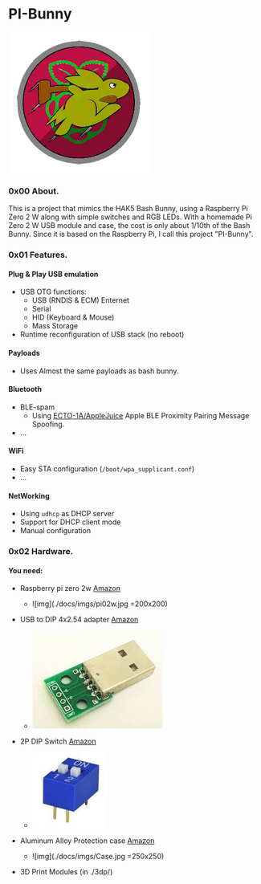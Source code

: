 # PI-Bunny

![img](./docs/imgs/pibunny.png)

### 0x00 About.
This is a project that mimics the HAK5 Bash Bunny, using a Raspberry Pi Zero 2 W along with simple switches and RGB LEDs. With a homemade Pi Zero 2 W USB module and case, the cost is only about 1/10th of the Bash Bunny. Since it is based on the Raspberry Pi, I call this project "PI-Bunny".

### 0x01 Features.
#### Plug & Play USB emulation 
- USB OTG functions:
  - USB (RNDIS & ECM) Enternet
  - Serial
  - HID (Keyboard & Mouse)
  - Mass Storage
- Runtime reconfiguration of USB stack (no reboot)
#### Payloads
- Uses Almost the same payloads as bash bunny.
#### Bluetooth
- BLE-spam
  - Using [ECTO-1A/AppleJuice](https://github.com/ECTO-1A/AppleJuice) Apple BLE Proximity Pairing Message Spoofing.
- ...
#### WiFi
- Easy STA configuration (`/boot/wpa_supplicant.conf`)
- ...
#### NetWorking
- Using `udhcp` as DHCP server
- Support for DHCP client mode
- Manual configuration
### 0x02 Hardware.
#### You need:
- Raspberry pi zero 2w  [Amazon](https://www.amazon.com/Raspberry-Quad-core-Bluetooth-onboard-Antenna/dp/B0CCRP85TR)
  - ![img](./docs/imgs/pi02w.jpg =200x200)

- USB to DIP 4x2.54 adapter [Amazon](https://www.amazon.com/MELIFE-Converter-2-54mm-Adapter-Breadboard/dp/B07W6T9KPJ)  
  - ![img](./docs/imgs/USB_A_to_DIP2.54.jpeg)
- 2P DIP Switch [Amazon](https://www.amazon.com/Position-Toggle-Switch-2-54MM-Switches/dp/B09T5LQN5N)
  - ![img](./docs/imgs/2P_DIP_SW.jpeg)
- Aluminum Alloy Protection case [Amazon](https://www.amazon.com/TUOPUONE-Aluminum-Protection-Compatibe-Raspberry/dp/B0CNZ9RJWM)
  - ![img](./docs/imgs/Case.jpg =250x250)
- 3D Print Modules (in ./3dp/)

  
